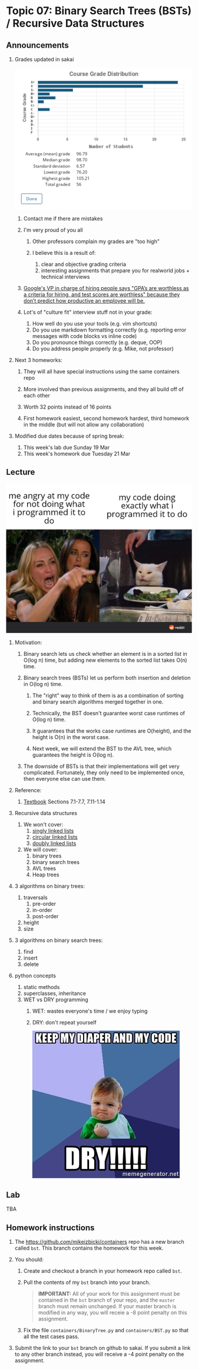 # Topic 07: Binary Search Trees (BSTs) / Recursive Data Structures

## Announcements

1. Grades updated in sakai

    <img src=grades.png />

    1. Contact me if there are mistakes
    1. I'm very proud of you all
        1. Other professors complain my grades are "too high"
        1. I believe this is a result of:
            1. clear and objective grading criteria
            1. interesting assignments that prepare you for realworld jobs + technical interviews

           <!--
           Message from Guido:
           ===================
           You guys rock!
           This is *really* hard stuff you're learning.
           Sorry I couldn't make python any simpler.
           At least you can't "blame" me for your git problems!
           Anyways, you'll all be using this stuff everyday in industry.
           So keep up the good work!
           -->

    1. [Google's VP in charge of hiring people says "GPA’s are worthless as a criteria for hiring, and test scores are worthless" because they don’t predict how productive an employee will be.](https://www.nytimes.com/2014/02/23/opinion/sunday/friedman-how-to-get-a-job-at-google.html)
    1. Lot's of "culture fit" interview stuff not in your grade:
        1. How well do you use your tools (e.g. vim shortcuts)
        1. Do you use markdown formatting correctly (e.g. reporting error messages with code blocks vs inline code)
        1. Do you pronounce things correctly (e.g. deque, OOP)
        1. Do you address people properly (e.g. Mike, not professor)

1. Next 3 homeworks:

    1. They will all have special instructions using the same containers repo

    1. More involved than previous assignments, and they all build off of each other

    1. Worth 32 points instead of 16 points

    1. First homework easiest, second homework hardest, third homework in the middle (but will not allow any collaboration)

1. Modified due dates because of spring break:
    1. This week's lab due Sunday 19 Mar
    1. This week's homework due Tuesday 21 Mar

## Lecture

<img width=600px src=cgxof0jkru551.png />

<!--
<img src=l5nus3752l261.png />
-->

1. Motivation:
    1. Binary search lets us check whether an element is in a sorted list in O(log n) time,
       but adding new elements to the sorted list takes O(n) time.

    1. Binary search trees (BSTs) let us perform both insertion and deletion in O(log n) time.

        1. The "right" way to think of them is as a combination of sorting and binary search algorithms merged together in one.
    
        1. Technically, the BST doesn't guarantee worst case runtimes of O(log n) time.

        1. It guarantees that the works case runtimes are O(height), and the height is O(n) in the worst case.

        1. Next week, we will extend the BST to the AVL tree, which guarantees the height is O(log n).

    1. The downside of BSTs is that their implementations will get very complicated.
       Fortunately, they only need to be implemented once, then everyone else can use them.

1. Reference:
    1. [Textbook](https://runestone.academy/runestone/books/published/pythonds/index.html) Sections 7.1-7.7, 7.11-1.14

1. Recursive data structures
    1. We won't cover:
        1. [singly linked lists](https://www.youtube.com/watch?v=FSsriWQ0qYE&list=PL5tcWHG-UPH112e7AN7C-fwDVPVrt0wpV&index=5)
        1. [circular linked lists](https://www.youtube.com/watch?v=5WoNhm7sOnA&list=PL5tcWHG-UPH112e7AN7C-fwDVPVrt0wpV&index=19)
        1. [doubly linked lists](https://www.youtube.com/watch?v=8kptHdreaTA&list=PL5tcWHG-UPH112e7AN7C-fwDVPVrt0wpV&index=24)
    1. We will cover:
        1. binary trees
        1. binary search trees
        1. AVL trees
        1. Heap trees

1. 3 algorithms on binary trees:
    1. traversals
        1. pre-order
        1. in-order
        1. post-order
    1. height
    1. size

1. 3 algorithms on binary search trees:
    1. find
    2. insert
    3. delete

1. python concepts
    1. static methods
    1. superclasses, inheritance
    1. WET vs DRY programming
        1. WET: wastes everyone's time / we enjoy typing
        1. DRY: don't repeat yourself

           <img src=keep-my-diaper-and-my-code-dry.jpg />

## Lab

TBA

## Homework instructions

1. The <https://github.com/mikeizbicki/containers> repo has a new branch called `bst`.
   This branch contains the homework for this week.

1. You should:

    1. Create and checkout a branch in your homework repo called `bst`.

    1. Pull the contents of my `bst` branch into your branch.

        > **IMPORTANT:**
        > All of your work for this assignment must be contained in the `bst` branch of your repo,
        > and the `master` branch must remain unchanged.
        > If your master branch is modified in any way,
        > you will receie a -8 point penalty on this assignment.

    1. Fix the file `containers/BinaryTree.py` and `containers/BST.py` so that all the test cases pass.

1. Submit the link to your `bst` branch on github to sakai.
   If you submit a link to any other branch instead,
   you will receive a -4 point penalty on the assignment.
